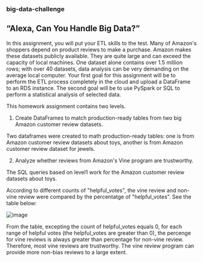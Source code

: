 ### big-data-challenge
## “Alexa, Can You Handle Big Data?”
In this assignment, you will put your ETL skills to the test. Many of Amazon's shoppers depend on product reviews to make a purchase. Amazon makes these datasets publicly available. They are quite large and can exceed the capacity of local machines. One dataset alone contains over 1.5 million rows; with over 40 datasets, data analysis can be very demanding on the average local computer. Your first goal for this assignment will be to perform the ETL process completely in the cloud and upload a DataFrame to an RDS instance. The second goal will be to use PySpark or SQL to perform a statistical analysis of selected data.

This homework assignment contains two levels. 

1. Create DataFrames to match production-ready tables from two big Amazon customer review datasets.

Two dataframes were created to math production-ready tables: one is from Amazon customer review datasets about toys, another is from Amazon customer review dataset for jewels.


2. Analyze whether reviews from Amazon's Vine program are trustworthy.

The SQL queries based on level1 work for the Amazon customer review datasets about toys.

According to different counts of "helpful_votes", the vine review and non-vine review were compared by the percentatge of "helpful_votes".
See the table below:

![image](https://user-images.githubusercontent.com/100816322/186820808-1f8ad78a-b00a-47e4-9629-0e70a53b4ed5.png)


From the table, excepting the count of helpful_votes equals 0, for each range of helpful votes (the helpful_votes are greater than 0), the percenge for vine reviews is always greater than percentage for non-vine review. Therefore, most vine reviews are trustworthy. The vine review program can provide more non-bias reviews to a large extent. 
